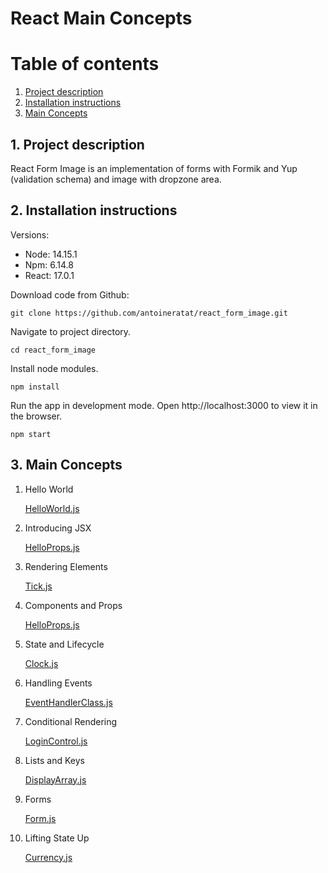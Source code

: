 # React Main Concepts

# Table of contents

1. [Project description](#description)
2. [Installation instructions](#installation)
3. [Main Concepts](#main-concepts)

## 1. Project description<a name="description"></a>

React Form Image is an implementation of forms with Formik and Yup (validation schema) and image with dropzone area.

## 2. Installation instructions<a name="installation"></a>

Versions:

-   Node: 14.15.1
-   Npm: 6.14.8
-   React: 17.0.1

Download code from Github:

```shell
git clone https://github.com/antoineratat/react_form_image.git
```

Navigate to project directory.

```shell
cd react_form_image
```

Install node modules.

```shell
npm install
```

Run the app in development mode. Open http://localhost:3000 to view it in the browser.

```shell
npm start
```

## 3. Main Concepts<a name="main-concepts"></a>

1. Hello World

    [HelloWorld.js](src/components/HelloWorld.js)

2. Introducing JSX

    [HelloProps.js](src/components/HelloProps.js)

3. Rendering Elements

    [Tick.js](src/components/Tick.js)

4. Components and Props

    [HelloProps.js](src/components/HelloProps.js)

5. State and Lifecycle

    [Clock.js](src/components/Clock.js)

6. Handling Events

    [EventHandlerClass.js](src/components/EventHandlerClass.js)

7. Conditional Rendering

    [LoginControl.js](src/components/LoginControl.js)

8. Lists and Keys

    [DisplayArray.js](src/components/DisplayArray.js)

9. Forms

    [Form.js](src/components/Form.js)

10. Lifting State Up

    [Currency.js](src/components/Currency.js)
